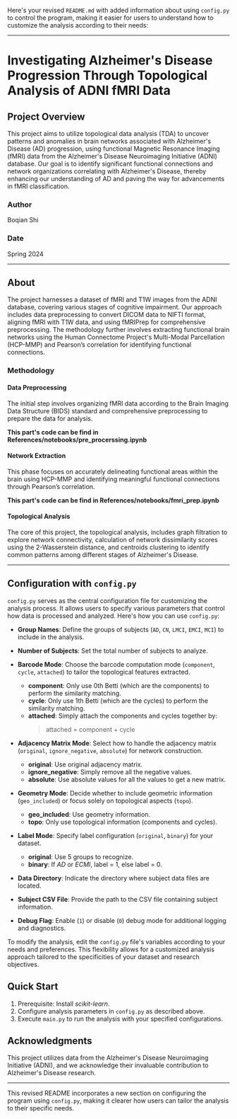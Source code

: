 Here's your revised `README.md` with added information about using `config.py` to control the program, making it easier for users to understand how to customize the analysis according to their needs:

---

# Investigating Alzheimer's Disease Progression Through Topological Analysis of ADNI fMRI Data

## Project Overview

This project aims to utilize topological data analysis (TDA) to uncover patterns and anomalies in brain networks associated with Alzheimer's Disease (AD) progression, using functional Magnetic Resonance Imaging (fMRI) data from the Alzheimer's Disease Neuroimaging Initiative (ADNI) database. Our goal is to identify significant functional connections and network organizations correlating with Alzheimer's Disease, thereby enhancing our understanding of AD and paving the way for advancements in fMRI classification.

### Author

Boqian Shi

### Date

Spring 2024

---

## About

The project harnesses a dataset of fMRI and T1W images from the ADNI database, covering various stages of cognitive impairment. Our approach includes data preprocessing to convert DICOM data to NIFTI format, aligning fMRI with T1W data, and using fMRIPrep for comprehensive preprocessing. The methodology further involves extracting functional brain networks using the Human Connectome Project's Multi-Modal Parcellation (HCP-MMP) and Pearson’s correlation for identifying functional connections.

### Methodology

#### Data Preprocessing

The initial step involves organizing fMRI data according to the Brain Imaging Data Structure (BIDS) standard and comprehensive preprocessing to prepare the data for analysis.

**This part's code can be find in References/notebooks/pre_procerssing.ipynb**

#### Network Extraction

This phase focuses on accurately delineating functional areas within the brain using HCP-MMP and identifying meaningful functional connections through Pearson’s correlation.

**This part's code can be find in References/notebooks/fmri_prep.ipynb**

#### Topological Analysis

The core of this project, the topological analysis, includes graph filtration to explore network connectivity, calculation of network dissimilarity scores using the 2-Wasserstein distance, and centroids clustering to identify common patterns among different stages of Alzheimer's Disease.

---

## Configuration with `config.py`

`config.py` serves as the central configuration file for customizing the analysis process. It allows users to specify various parameters that control how data is processed and analyzed. Here's how you can use `config.py`:

- **Group Names**: Define the groups of subjects (`AD`, `CN`, `LMCI`, `EMCI`, `MCI`) to include in the analysis.

- **Number of Subjects**: Set the total number of subjects to analyze.

- **Barcode Mode**: Choose the barcode computation mode (`component`, `cycle`, `attached`) to tailor the topological features extracted.
    - **component**: Only use 0th Betti (which are the components) to perform the similarity matching.
    - **cycle**: Only use 1th Betti (which are the cycles) to perform the similarity matching.
    - **attached**: Simply attach the components and cycles together by:
        > attached = component + cycle

- **Adjacency Matrix Mode**: Select how to handle the adjacency matrix (`original`, `ignore_negative`, `absolute`) for network construction.
    - **original**: Use original adjacency matrix.
    - **ignore_negative**: Simply remove all the negative values.
    - **absolute**: Use absolute values for all the values to get a new matrix.

- **Geometry Mode**: Decide whether to include geometric information (`geo_included`) or focus solely on topological aspects (`topo`).
    - **geo_included**: Use geometry information.
    - **topo**: Only use topological information (components and cycles).

- **Label Mode**: Specify label configuration (`original`, `binary`) for your dataset.
    - **original**: Use 5 groups to recognize.
    - **binary**: If *AD* or *ECMI*, label = 1, else label = 0.

- **Data Directory**: Indicate the directory where subject data files are located.

- **Subject CSV File**: Provide the path to the CSV file containing subject information.

- **Debug Flag**: Enable (`1`) or disable (`0`) debug mode for additional logging and diagnostics.

To modify the analysis, edit the `config.py` file's variables according to your needs and preferences. This flexibility allows for a customized analysis approach tailored to the specificities of your dataset and research objectives.

## Quick Start

1. Prerequisite: Install _scikit-learn_.
2. Configure analysis parameters in `config.py` as described above.
3. Execute `main.py` to run the analysis with your specified configurations.

## Acknowledgments

This project utilizes data from the Alzheimer's Disease Neuroimaging Initiative (ADNI), and we acknowledge their invaluable contribution to Alzheimer's Disease research.

---

This revised README incorporates a new section on configuring the program using `config.py`, making it clearer how users can tailor the analysis to their specific needs.